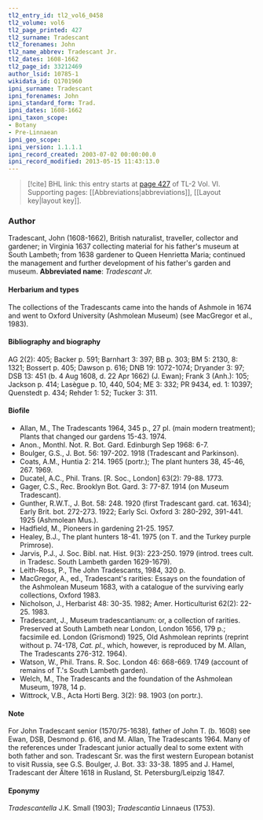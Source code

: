 ```yaml
---
tl2_entry_id: tl2_vol6_0458
tl2_volume: vol6
tl2_page_printed: 427
tl2_surname: Tradescant
tl2_forenames: John
tl2_name_abbrev: Tradescant Jr.
tl2_dates: 1608-1662
tl2_page_id: 33212469
author_lsid: 10785-1
wikidata_id: Q1701960
ipni_surname: Tradescant
ipni_forenames: John
ipni_standard_form: Trad.
ipni_dates: 1608-1662
ipni_taxon_scope: 
- Botany
- Pre-Linnaean
ipni_geo_scope: 
ipni_version: 1.1.1.1
ipni_record_created: 2003-07-02 00:00:00.0
ipni_record_modified: 2013-05-15 11:43:13.0
---
```



> [!cite] BHL link: this entry starts at [page 427](https://www.biodiversitylibrary.org/page/33212469) of TL-2 Vol. VI.
> Supporting pages: [[Abbreviations|abbreviations]], [[Layout key|layout key]].

### Author

Tradescant, John (1608-1662), British naturalist, traveller, collector and gardener; in Virginia 1637 collecting material for his father's museum at South Lambeth; from 1638 gardener to Queen Henrietta Maria; continued the management and further development of his father's garden and museum. 
**Abbreviated name**: *Tradescant Jr.*

#### Herbarium and types

The collections of the Tradescants came into the hands of Ashmole in 1674 and went to Oxford University (Ashmolean Museum) (see MacGregor et al., 1983).

#### Bibliography and biography

AG 2(2): 405; Backer p. 591; Barnhart 3: 397; BB p. 303; BM 5: 2130, 8: 1321; Bossert p. 405; Dawson p. 616; DNB 19: 1072-1074; Dryander 3: 97; DSB 13: 451 (b. 4 Aug 1608, d. 22 Apr 1662) (J. Ewan); Frank 3 (Anh.): 105; Jackson p. 414; Lasègue p. 10, 440, 504; ME 3: 332; PR 9434, ed. 1: 10397; Quenstedt p. 434; Rehder 1: 52; Tucker 3: 311.

#### Biofile

- Allan, M., The Tradescants 1964, 345 p., 27 pl. (main modern treatment); Plants that changed our gardens 15-43. 1974.
- Anon., Monthl. Not. R. Bot. Gard. Edinburgh Sep 1968: 6-7.
- Boulger, G.S., J. Bot. 56: 197-202. 1918 (Tradescant and Parkinson).
- Coats, A.M., Huntia 2: 214. 1965 (portr.); The plant hunters 38, 45-46, 267. 1969.
- Ducatel, A.C., Phil. Trans. \[R. Soc., London\] 63(2): 79-88. 1773.
- Gager, C.S., Rec. Brooklyn Bot. Gard. 3: 77-87. 1914 (on Museum Tradescant).
- Gunther, R.W.T., J. Bot. 58: 248. 1920 (first Tradescant gard. cat. 1634); Early Brit. bot. 272-273. 1922; Early Sci. Oxford 3: 280-292, 391-441. 1925 (Ashmolean Mus.).
- Hadfield, M., Pioneers in gardening 21-25. 1957.
- Healey, B.J., The plant hunters 18-41. 1975 (on T. and the Turkey purple Primrose).
- Jarvis, P.J., J. Soc. Bibl. nat. Hist. 9(3): 223-250. 1979 (introd. trees cult. in Tradesc. South Lambeth garden 1629-1679).
- Leith-Ross, P., The John Tradescants, 1984, 320 p.
- MacGregor, A., ed., Tradescant's rarities: Essays on the foundation of the Ashmolean Museum 1683, with a catalogue of the surviving early collections, Oxford 1983.
- Nicholson, J., Herbarist 48: 30-35. 1982; Amer. Horticulturist 62(2): 22-25. 1983.
- Tradescant, J., Museum tradescantianum: or, a collection of rarities. Preserved at South Lambeth near London, London 1656, 179 p.; facsimile ed. London (Grismond) 1925, Old Ashmolean reprints (reprint without p. 74-178, *Cat. pl*., which, however, is reproduced by M. Allan, The Tradescants 276-312. 1964).
- Watson, W., Phil. Trans. R. Soc. London 46: 668-669. 1749 (account of remains of T.'s South Lambeth garden).
- Welch, M., The Tradescants and the foundation of the Ashmolean Museum, 1978, 14 p.
- Wittrock, V.B., Acta Horti Berg. 3(2): 98. 1903 (on portr.).

#### Note

For John Tradescant senior (1570/75-1638), father of John T. (b. 1608) see Ewan, DSB, Desmond p. 616, and M. Allan, The Tradescants 1964. Many of the references under Tradescant junior actually deal to some extent with both father and son. Tradescant Sr. was the first western European botanist to visit Russia, see G.S. Boulger, J. Bot. 33: 33-38. 1895 and J. Hamel, Tradescant der Ältere 1618 in Rusland, St.
Petersburg/Leipzig 1847.

#### Eponymy

*Tradescantella* J.K. Small (1903); *Tradescantia* Linnaeus (1753).


